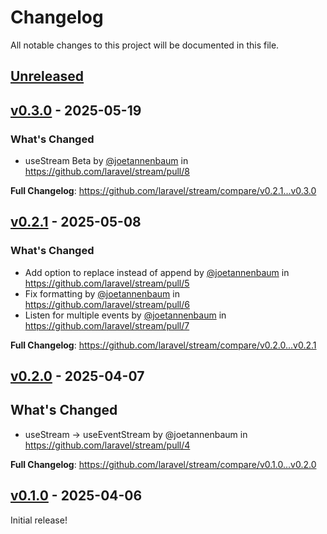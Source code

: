 # Changelog

All notable changes to this project will be documented in this file.

## [Unreleased](https://github.com/laravel/stream/compare/v0.3.0...main)

## [v0.3.0](https://github.com/laravel/stream/compare/v0.2.1...v0.3.0) - 2025-05-19

### What's Changed

* useStream Beta by [@joetannenbaum](https://github.com/joetannenbaum) in https://github.com/laravel/stream/pull/8

**Full Changelog**: https://github.com/laravel/stream/compare/v0.2.1...v0.3.0

## [v0.2.1](https://github.com/laravel/stream/compare/v0.2.0...v0.2.1) - 2025-05-08

### What's Changed

* Add option to replace instead of append by [@joetannenbaum](https://github.com/joetannenbaum) in https://github.com/laravel/stream/pull/5
* Fix formatting by [@joetannenbaum](https://github.com/joetannenbaum) in https://github.com/laravel/stream/pull/6
* Listen for multiple events by [@joetannenbaum](https://github.com/joetannenbaum) in https://github.com/laravel/stream/pull/7

**Full Changelog**: https://github.com/laravel/stream/compare/v0.2.0...v0.2.1

## [v0.2.0](https://github.com/laravel/stream/compare/v0.1.0...v0.2.0) - 2025-04-07

## What's Changed

- useStream -> useEventStream by @joetannenbaum in https://github.com/laravel/stream/pull/4

**Full Changelog**: https://github.com/laravel/stream/compare/v0.1.0...v0.2.0

## [v0.1.0](https://github.com/laravel/stream/releases/tag/v0.1.0) - 2025-04-06

Initial release!
